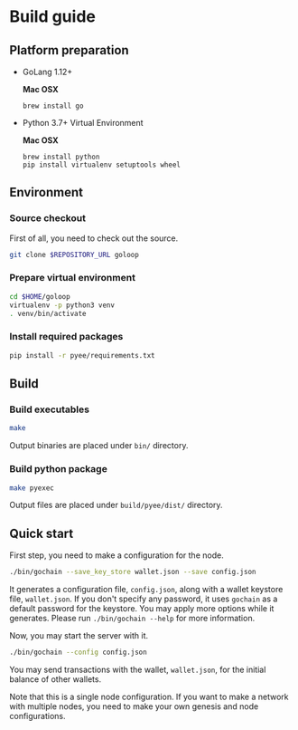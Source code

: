 # Build guide

## Platform preparation

* GoLang 1.12+

    **Mac OSX**
    ```
    brew install go
    ```
    
* Python 3.7+ Virtual Environment

    **Mac OSX**
    ```
    brew install python
    pip install virtualenv setuptools wheel
    ```

## Environment

### Source checkout

First of all, you need to check out the source.
```bash
git clone $REPOSITORY_URL goloop
```

### Prepare virtual environment
```bash
cd $HOME/goloop
virtualenv -p python3 venv
. venv/bin/activate
```

### Install required packages
```bash
pip install -r pyee/requirements.txt
```

## Build

### Build executables

```bash
make
```

Output binaries are placed under `bin/` directory.


### Build python package

```bash
make pyexec
```

Output files are placed under `build/pyee/dist/` directory.

## Quick start

First step, you need to make a configuration for the node.

```bash
./bin/gochain --save_key_store wallet.json --save config.json
```

It generates a configuration file, `config.json`, along with a wallet keystore file, `wallet.json`.
If you don't specify any password, it uses `gochain` as a default password for the keystore.
You may apply more options while it generates.
Please run `./bin/gochain --help` for more information.

Now, you may start the server with it.

```bash
./bin/gochain --config config.json
```

You may send transactions with the wallet, `wallet.json`, for the initial balance of other wallets.

Note that this is a single node configuration.  If you want to make a network with multiple nodes,
you need to make your own genesis and node configurations.
